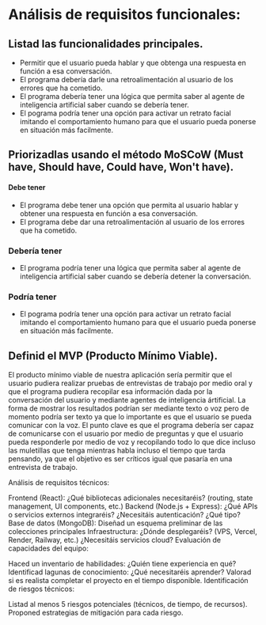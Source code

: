 # Análisis de requisitos funcionales:

## Listad las funcionalidades principales.

- Permitir que el usuario pueda hablar y que obtenga una respuesta en función a esa conversación.
- El programa debería darle una retroalimentación al usuario de los errores que ha cometido.
- El programa debería tener una lógica que permita saber al agente de inteligencia artificial saber cuando se debería tener.
- El pograma podría tener una opción para activar un retrato facial imitando el comportamiento humano para que el usuario pueda ponerse en situación más facilmente.

## Priorizadlas usando el método MoSCoW (Must have, Should have, Could have, Won't have).

#### Debe tener
- El programa debe tener una opción que permita al usuario hablar y obtener una respuesta en función a esa conversación.
- El programa debe dar una retroalimentación al usuario de los errores que ha cometido.

### Debería tener
- El programa podría tener una lógica que permita saber al agente de inteligencia artificial saber cuando se debería detener la conversación.

### Podría tener
- El pograma podría tener una opción para activar un retrato facial imitando el comportamiento humano para que el usuario pueda ponerse en situación más facilmente.


## Definid el MVP (Producto Mínimo Viable).
El producto mínimo viable de nuestra aplicación sería permitir que el usuario pudiera realizar pruebas de entrevistas de trabajo por medio oral y que el programa pudiera recopilar esa información dada por la conversación del usuario y mediante  agentes de inteligencia ártificial. La forma de mostrar los resultados podrían ser mediante texto o voz pero de momento podría ser texto ya que lo importante es que el usuario se pueda comunicar con la voz. El punto clave es que el programa debería ser capaz de comunicarse con el usuario por medio de preguntas y que el usuario pueda responderle por medio de voz y recopilando todo lo que dice incluso las muletillas que tenga mientras habla incluso el tiempo que tarda pensando, ya que el objetivo es ser críticos igual que pasaría en una entrevista de trabajo.




Análisis de requisitos técnicos:

Frontend (React): ¿Qué bibliotecas adicionales necesitaréis? (routing, state management, UI components, etc.)
Backend (Node.js + Express): ¿Qué APIs o servicios externos integraréis? ¿Necesitáis autenticación? ¿Qué tipo?
Base de datos (MongoDB): Diseñad un esquema preliminar de las colecciones principales
Infraestructura: ¿Dónde desplegaréis? (VPS, Vercel, Render, Railway, etc.) ¿Necesitáis servicios cloud?
Evaluación de capacidades del equipo:

Haced un inventario de habilidades: ¿Quién tiene experiencia en qué?
Identificad lagunas de conocimiento: ¿Qué necesitaréis aprender?
Valorad si es realista completar el proyecto en el tiempo disponible.
Identificación de riesgos técnicos:

Listad al menos 5 riesgos potenciales (técnicos, de tiempo, de recursos).
Proponed estrategias de mitigación para cada riesgo.